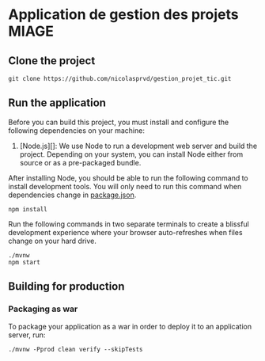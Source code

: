 # Application de gestion des projets MIAGE

## Clone the project


    git clone https://github.com/nicolasprvd/gestion_projet_tic.git

## Run the application

Before you can build this project, you must install and configure the following dependencies on your machine:

1. [Node.js][]: We use Node to run a development web server and build the project.
   Depending on your system, you can install Node either from source or as a pre-packaged bundle.

After installing Node, you should be able to run the following command to install development tools.
You will only need to run this command when dependencies change in [package.json](package.json).

    npm install

Run the following commands in two separate terminals to create a blissful development experience where your browser
auto-refreshes when files change on your hard drive.

    ./mvnw
    npm start

## Building for production

### Packaging as war

To package your application as a war in order to deploy it to an application server, run:

    ./mvnw -Pprod clean verify --skipTests
